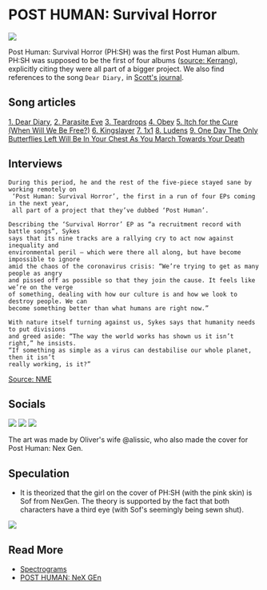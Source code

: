 # POST HUMAN: Survival Horror

![](../../Resources/sof/img.png)

Post Human: Survival Horror (PH:SH) was the first Post Human album. PH:SH was supposed to be the first of four albums 
([source: Kerrang](https://www.kerrang.com/oli-sykes-on-bring-me-the-horizons-post-human-ep-series-theres-gonna-be-a-record-for-everyone)), 
explicitly citing they were all part of a bigger project. We also find references to the song `Dear Diary,` in 
[Scott's journal](../files/scott_personal_journal).

## Song articles

[1. Dear Diary,](song-dear-diary)
[2. Parasite Eve](song-parasite-eve)
[3. Teardrops](song-teardrops)
[4. Obey](song-obey)
[5. Itch for the Cure (When Will We Be Free?)](song-kingslayer-itch)
[6. Kingslayer](song-kingslayer-itch)
[7. 1x1](song-1x1)
[8. Ludens](song-ludens)
[9. One Day The Only Butterflies Left Will Be In Your Chest As You March Towards Your Death](song-butterflies)

## Interviews

```
During this period, he and the rest of the five-piece stayed sane by working remotely on
 ‘Post Human: Survival Horror’, the first in a run of four EPs coming in the next year, 
 all part of a project that they’ve dubbed ‘Post Human’.

Describing the ‘Survival Horror’ EP as “a recruitment record with battle songs”, Sykes 
says that its nine tracks are a rallying cry to act now against inequality and 
environmental peril – which were there all along, but have become impossible to ignore 
amid the chaos of the coronavirus crisis: “We’re trying to get as many people as angry 
and pissed off as possible so that they join the cause. It feels like we’re on the verge 
of something, dealing with how our culture is and how we look to destroy people. We can 
become something better than what humans are right now.”

With nature itself turning against us, Sykes says that humanity needs to put divisions 
and greed aside: “The way the world works has shown us it isn’t right,” he insists. 
“If something as simple as a virus can destabilise our whole planet, then it isn’t 
really working, is it?”
```
[Source: NME](https://www.nme.com/big-reads/bring-me-the-horizon-cover-interview-2020-post-human-survival-horror-2804768)

## Socials

![](../../Resources/ph1/insta_2020_10_14_ph1.jpg)
![](../../Resources/ph1/insta_2020_10_14_ph-back.jpg)
![](../../Resources/ph1/insta_2021_01_22_ph1_physical.jpg)

The art was made by Oliver's wife @alissic, who also made the cover for Post Human: 
Nex Gen.

## Speculation

- It is theorized that the girl on the cover of PH:SH (with the pink skin) is Sof 
from NexGen. The theory is supported by the fact that both characters have a third eye 
(with Sof's seemingly being sewn shut).

![](../../Resources/album_cover.png)

## Read More

- [Spectrograms](spectrograms)
- [POST HUMAN: NeX GEn](ph-nex-gen)